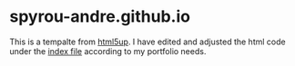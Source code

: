 # spyrou-andre.github.io

This is a tempalte from [html5up](https://html5up.net/). I have edited and adjusted the html code under the [index file](https://github.com/spyrou-andre/spyrou-andre.github.io/blob/main/index.html) according to my portfolio needs.  
